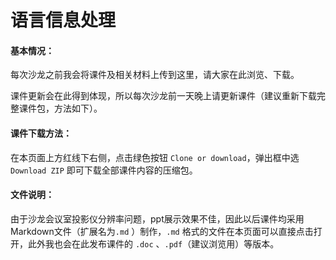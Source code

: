 # 语言信息处理
#### 基本情况：
每次沙龙之前我会将课件及相关材料上传到这里，请大家在此浏览、下载。

课件更新会在此得到体现，所以每次沙龙前一天晚上请更新课件（建议重新下载完整课件包，方法如下）。

#### 课件下载方法：

在本页面上方红线下右侧，点击绿色按钮 `Clone or download`，弹出框中选`Download ZIP` 即可下载全部课件内容的压缩包。

#### 文件说明：

由于沙龙会议室投影仪分辨率问题，ppt展示效果不佳，因此以后课件均采用Markdown文件（扩展名为`.md` ）制作，`.md` 格式的文件在本页面可以直接点击打开，此外我也会在此发布课件的 `.doc` 、`.pdf`（建议浏览用）等版本。